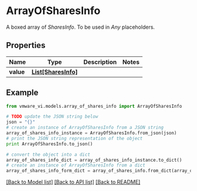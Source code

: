 # ArrayOfSharesInfo

A boxed array of *SharesInfo*. To be used in *Any* placeholders. 

## Properties
Name | Type | Description | Notes
------------ | ------------- | ------------- | -------------
**value** | [**List[SharesInfo]**](SharesInfo.md) |  | 

## Example

```python
from vmware_vi.models.array_of_shares_info import ArrayOfSharesInfo

# TODO update the JSON string below
json = "{}"
# create an instance of ArrayOfSharesInfo from a JSON string
array_of_shares_info_instance = ArrayOfSharesInfo.from_json(json)
# print the JSON string representation of the object
print ArrayOfSharesInfo.to_json()

# convert the object into a dict
array_of_shares_info_dict = array_of_shares_info_instance.to_dict()
# create an instance of ArrayOfSharesInfo from a dict
array_of_shares_info_form_dict = array_of_shares_info.from_dict(array_of_shares_info_dict)
```
[[Back to Model list]](../README.md#documentation-for-models) [[Back to API list]](../README.md#documentation-for-api-endpoints) [[Back to README]](../README.md)



